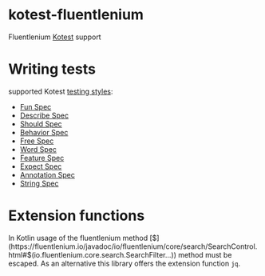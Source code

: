 kotest-fluentlenium
===================

Fluentlenium [Kotest](https://kotest.io/) support

# Writing tests

supported Kotest [testing styles](https://kotest.io/docs/framework/testing-styles.html):

* [Fun Spec](./src/test/kotlin/io/fluentlenium/adapter/kotest/funspec/ExampleFunSpec.kt)
* [Describe Spec](./src/test/kotlin/io/fluentlenium/adapter/kotest/describespec/ExampleDescribeSpec.kt)
* [Should Spec](./src/test/kotlin/io/fluentlenium/adapter/kotest/shouldspec/ExampleShouldSpec.kt)
* [Behavior Spec](./src/test/kotlin/io/fluentlenium/adapter/kotest/behaviorspec/ExampleBehaviorSpec.kt)
* [Free Spec](./src/test/kotlin/io/fluentlenium/adapter/kotest/freespec/ExampleFreeSpec.kt)
* [Word Spec](./src/test/kotlin/io/fluentlenium/adapter/kotest/wordspec/ExampleWordSpec.kt)
* [Feature Spec](./src/test/kotlin/io/fluentlenium/adapter/kotest/featurespec/ExampleFeatureSpec.kt)
* [Expect Spec](./src/test/kotlin/io/fluentlenium/adapter/kotest/expectspec/ExampleExpectSpec.kt)
* [Annotation Spec](./src/test/kotlin/io/fluentlenium/adapter/kotest/annotationspec/ExampleAnnotationSpec.kt)
* [String Spec](./src/test/kotlin/io/fluentlenium/adapter/kotest/stringspec/ExampleStringSpec.kt)

# Extension functions

In Kotlin usage of the fluentlenium
method [$](https://fluentlenium.io/javadoc/io/fluentlenium/core/search/SearchControl.html#$(io.fluentlenium.core.search.SearchFilter...))
method
must be escaped. As an alternative this library offers the extension function `jq`.